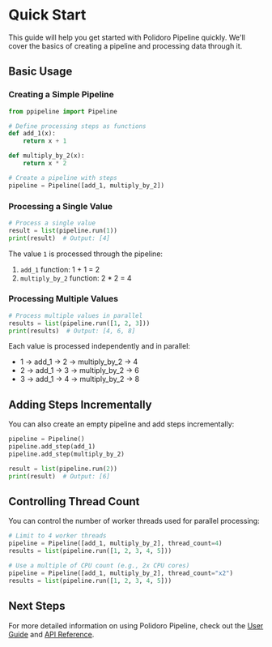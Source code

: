 # Quick Start

This guide will help you get started with Polidoro Pipeline quickly. We'll cover the basics of creating a pipeline and processing data through it.

## Basic Usage

### Creating a Simple Pipeline

```python
from ppipeline import Pipeline

# Define processing steps as functions
def add_1(x):
    return x + 1

def multiply_by_2(x):
    return x * 2

# Create a pipeline with steps
pipeline = Pipeline([add_1, multiply_by_2])
```

### Processing a Single Value

```python
# Process a single value
result = list(pipeline.run(1))
print(result)  # Output: [4]
```

The value `1` is processed through the pipeline:
1. `add_1` function: 1 + 1 = 2
2. `multiply_by_2` function: 2 * 2 = 4

### Processing Multiple Values

```python
# Process multiple values in parallel
results = list(pipeline.run([1, 2, 3]))
print(results)  # Output: [4, 6, 8]
```

Each value is processed independently and in parallel:
- 1 → add_1 → 2 → multiply_by_2 → 4
- 2 → add_1 → 3 → multiply_by_2 → 6
- 3 → add_1 → 4 → multiply_by_2 → 8

## Adding Steps Incrementally

You can also create an empty pipeline and add steps incrementally:

```python
pipeline = Pipeline()
pipeline.add_step(add_1)
pipeline.add_step(multiply_by_2)

result = list(pipeline.run(2))
print(result)  # Output: [6]
```

## Controlling Thread Count

You can control the number of worker threads used for parallel processing:

```python
# Limit to 4 worker threads
pipeline = Pipeline([add_1, multiply_by_2], thread_count=4)
results = list(pipeline.run([1, 2, 3, 4, 5]))

# Use a multiple of CPU count (e.g., 2x CPU cores)
pipeline = Pipeline([add_1, multiply_by_2], thread_count="x2")
results = list(pipeline.run([1, 2, 3, 4, 5]))
```

## Next Steps

For more detailed information on using Polidoro Pipeline, check out the [User Guide](user_guide.md) and [API Reference](api_reference.md).
